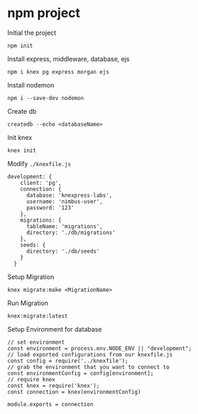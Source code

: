 <h1>npm project</h1>

Initial the project</br>
```
npm init
```

Install express, middleware, database, ejs</br>
```
npm i knex pg express morgan ejs
```

Install nodemon</br>
```
npm i --save-dev nodemon
```

Create db</br>
```
createdb --echo <databaseName>
```

Init knex
```
knex init
```

Modify `./knexfile.js`</br>
```
development: {
    client: 'pg',
    connection: {
      database: 'knexpress-labs',
      username: 'nimbus-user',
      password: '123'
    },
    migrations: {
      tableName: 'migrations',
      directory: './db/migrations'
    },
    seeds: {
      directory: './db/seeds'
    }
  }
  ```
  
 Setup Migration
 ```
 knex migrate:make <MigrationName>
 ```
 
 Run Migration
 ```
knex:migrate:latest
 ```
 
 Setup Environment for database
 ```
// set environment
const environment = process.env.NODE_ENV || "development";
// load exported configurations from our knexfile.js
const config = require('../knexfile');
// grab the environment that you want to connect to
const environmentConfig = config[environment];
// require knex
const knex = require('knex');
const connection = knex(environmentConfig)

module.exports = connection
```
